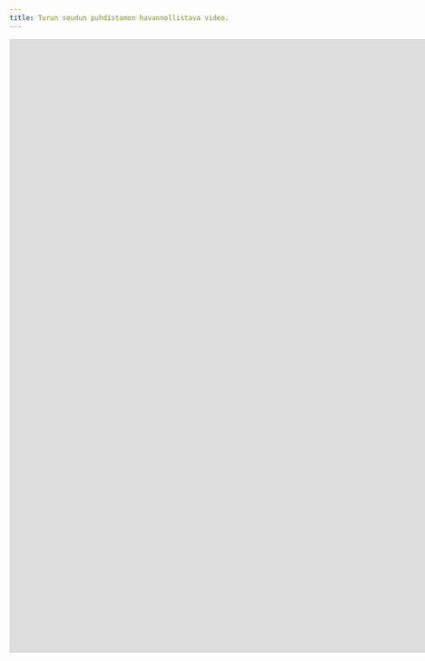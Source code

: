 ```yaml
---
title: Turun seudun puhdistamon havannollistava video.
---
```


<iframe src="https://www.youtube.com/embed/y11F47ncPl0" width="1920" height="1080" frameborder="0" allow="autoplay; fullscreen" allowfullscreen data-uk-responsive></iframe>
